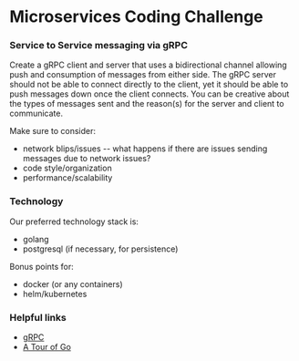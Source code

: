 # Microservices Coding Challenge

### Service to Service messaging via gRPC
Create a gRPC client and server that uses a bidirectional channel allowing push and consumption of messages from either side. The gRPC server should not be able to connect directly to the client, yet it should be able to push messages down once the client connects. You can be creative about the types of messages sent and the reason(s) for the server and client to communicate.

Make sure to consider:
- network blips/issues -- what happens if there are issues sending messages due to network issues?
- code style/organization
- performance/scalability


### Technology
Our preferred technology stack is:
- golang
- postgresql (if necessary, for persistence)


Bonus points for:
- docker (or any containers)
- helm/kubernetes

### Helpful links
- [gRPC](https://grpc.io/)
- [A Tour of Go](https://go.dev/tour/welcome/1)

